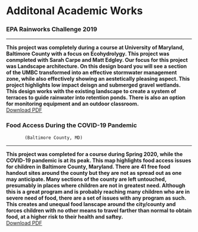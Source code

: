 # Additonal Academic Works

### **EPA Rainworks Challenge 2019** <br>
---
**This project was completely during a course at University of Maryland, Baltimore County with a focus on Ecohydrolygy. This project was conmpleted with Sarah Carpe and Matt Edgley. Our focus for this project was Landscape architecture. On this design board you will see a section of the UMBC transformed into an effective stormwater management zone, while also effectively showing an aestetically pleasing aspect. This project highlights low impact deisgn and submerged gravel wetlands. This design works with the existing landscape to create a system of terraces to guide rainwater into retention ponds. There is also an option for monitoring equipment and an outdoor classroom.**
<br>
[Download PDF](/projects/DeignBoardp1.pdf)

### **Food Access During the COVID-19 Pandemic** <br>
           (Baltimore County, MD)
---
**This project was completed for a course during Spring 2020, while the COVID-19 pandemic is at its peak. This map highlights food access issues for children in Baltimore County, Maryland. There are 41 free food handout sites around the county but they are not as spread out as one may anticipate. Many sections of the county are left untouched, presumably in places where children are not in greatest need. Although this is a great program and is probably reaching many children who are in severe need of food, there are a set of issues with any program as such. This creates and unequal food lanscape around the city/county and forces children with no other means to travel farther than normal to obtain food, at a higher risk to their health and saftey.**
<br>
[Download PDF](/projects/ZineMap_Peet.pdf)

